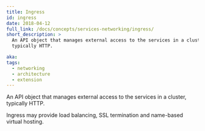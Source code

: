 ```yaml
---
title: Ingress
id: ingress
date: 2018-04-12
full_link: /docs/concepts/services-networking/ingress/
short_description: >
  An API object that manages external access to the services in a cluster,
  typically HTTP.

aka:
tags:
  - networking
  - architecture
  - extension
---
```


An API object that manages external access to the services in a cluster,
typically HTTP.

<!--more-->

Ingress may provide load balancing, SSL termination and name-based virtual
hosting.
